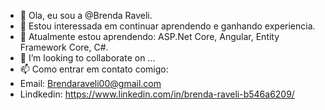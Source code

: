 - 👋 Ola, eu sou a @Brenda Raveli.
- 👀 Estou interessada em continuar aprendendo e ganhando experiencia.
- 🌱 Atualmente estou aprendendo: ASP.Net Core, Angular, Entity Framework Core, C#.
- 💞️ I’m looking to collaborate on ...
- 📫 Como entrar em contato comigo: 
- Email: Brendaraveli00@gmail.com
- Lindkedin:  https://www.linkedin.com/in/brenda-raveli-b546a6209/




<!---
BrendaRaveli/BrendaRaveli is a ✨ special ✨ repository because its `README.md` (this file) appears on your GitHub profile.
You can click the Preview link to take a look at your changes.
--->
